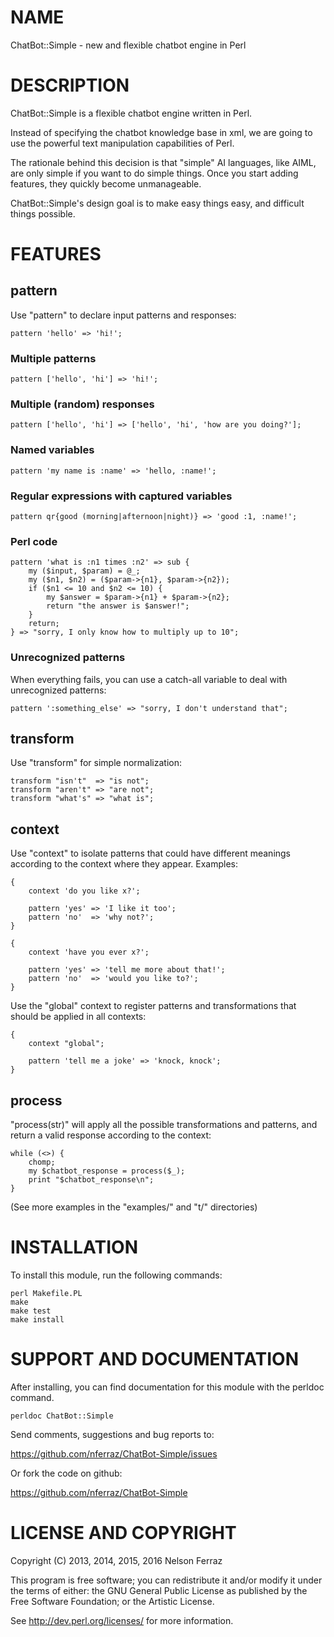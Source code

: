 NAME
====

ChatBot::Simple - new and flexible chatbot engine in Perl


DESCRIPTION
===========

ChatBot::Simple is a flexible chatbot engine written in Perl.

Instead of specifying the chatbot knowledge base in xml, we are
going to use the powerful text manipulation capabilities of Perl.

The rationale behind this decision is that "simple" AI languages,
like AIML, are only simple if you want to do simple things. Once
you start adding features, they quickly become unmanageable.

ChatBot::Simple's design goal is to make easy things easy, and
difficult things possible.


FEATURES
========

pattern
-------

Use "pattern" to declare input patterns and responses:

    pattern 'hello' => 'hi!';


### Multiple patterns

    pattern ['hello', 'hi'] => 'hi!';


### Multiple (random) responses

    pattern ['hello', 'hi'] => ['hello', 'hi', 'how are you doing?'];


### Named variables

    pattern 'my name is :name' => 'hello, :name!';


### Regular expressions with captured variables

    pattern qr{good (morning|afternoon|night)} => 'good :1, :name!';


### Perl code

    pattern 'what is :n1 times :n2' => sub {
        my ($input, $param) = @_;
        my ($n1, $n2) = ($param->{n1}, $param->{n2});
        if ($n1 <= 10 and $n2 <= 10) {
            my $answer = $param->{n1} + $param->{n2};
            return "the answer is $answer!";
        }
        return;
    } => "sorry, I only know how to multiply up to 10";

### Unrecognized patterns

When everything fails, you can use a catch-all variable to deal
with unrecognized patterns:

    pattern ':something_else' => "sorry, I don't understand that";


transform
---------

Use "transform" for simple normalization:

    transform "isn't"  => "is not";
    transform "aren't" => "are not";
    transform "what's" => "what is";


context
-------

Use "context" to isolate patterns that could have different meanings
according to the context where they appear. Examples:

    {
        context 'do you like x?';

        pattern 'yes' => 'I like it too';
        pattern 'no'  => 'why not?';
    }

    {
        context 'have you ever x?';

        pattern 'yes' => 'tell me more about that!';
        pattern 'no'  => 'would you like to?';
    }

Use the "global" context to register patterns and transformations that
should be applied in all contexts:

    {
        context "global";

        pattern 'tell me a joke' => 'knock, knock';
    }


process
-------

"process(str)" will apply all the possible transformations and
patterns, and return a valid response according to the context:

    while (<>) {
        chomp;
        my $chatbot_response = process($_);
        print "$chatbot_response\n";
    }

(See more examples in the "examples/" and "t/" directories)


INSTALLATION
============

To install this module, run the following commands:

	perl Makefile.PL
	make
	make test
	make install


SUPPORT AND DOCUMENTATION
=========================

After installing, you can find documentation for this module with the
perldoc command.

    perldoc ChatBot::Simple

Send comments, suggestions and bug reports to:

https://github.com/nferraz/ChatBot-Simple/issues

Or fork the code on github:

https://github.com/nferraz/ChatBot-Simple


LICENSE AND COPYRIGHT
=====================

Copyright (C) 2013, 2014, 2015, 2016 Nelson Ferraz

This program is free software; you can redistribute it and/or modify it
under the terms of either: the GNU General Public License as published
by the Free Software Foundation; or the Artistic License.

See http://dev.perl.org/licenses/ for more information.

